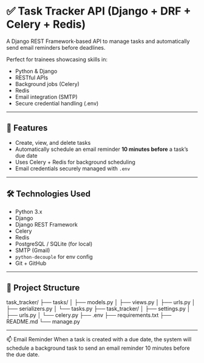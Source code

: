 # ✅ Task Tracker API (Django + DRF + Celery + Redis)

A Django REST Framework-based API to manage tasks and automatically send email reminders before deadlines.

Perfect for trainees showcasing skills in:
- Python & Django
- RESTful APIs
- Background jobs (Celery)
- Redis
- Email integration (SMTP)
- Secure credential handling (.env)

---

## 🚀 Features

- Create, view, and delete tasks
- Automatically schedule an email reminder **10 minutes before** a task’s due date
- Uses Celery + Redis for background scheduling
- Email credentials securely managed with `.env`

---

## 🛠️ Technologies Used

- Python 3.x
- Django
- Django REST Framework
- Celery
- Redis
- PostgreSQL / SQLite (for local)
- SMTP (Gmail)
- `python-decouple` for env config
- Git + GitHub

---

## 📁 Project Structure

task_tracker/
├── tasks/
│ ├── models.py
│ ├── views.py
│ ├── urls.py
│ ├── serializers.py
│ └── tasks.py
├── task_tracker/
│ ├── settings.py
│ ├── urls.py
│ └── celery.py
├── .env
├── requirements.txt
├── README.md
└── manage.py

---
📫 Email Reminder
When a task is created with a due date, the system will schedule a background task to send an email reminder 10 minutes before the due date.
